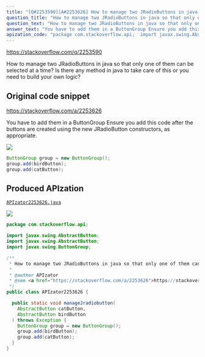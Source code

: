 ```yaml
---
title: "[Q#2253590][A#2253626] How to manage two JRadioButtons in java so that only one of them can be selected at a time"
question_title: "How to manage two JRadioButtons in java so that only one of them can be selected at a time"
question_text: "How to manage two JRadioButtons in java so that only one of them can be selected at a time? Is there any method in java to take care of this or you need to build your own logic?"
answer_text: "You have to add them in a ButtonGroup Ensure you add this code after the buttons are created using the new JRadioButton constructors, as appropriate."
apization_code: "package com.stackoverflow.api;  import javax.swing.AbstractButton; import javax.swing.AbstractButton; import javax.swing.ButtonGroup;  /**  * How to manage two JRadioButtons in java so that only one of them can be selected at a time  *  * @author APIzator  * @see <a href=\"https://stackoverflow.com/a/2253626\">https://stackoverflow.com/a/2253626</a>  */ public class APIzator2253626 {    public static void manageJradiobutton(     AbstractButton catButton,     AbstractButton birdButton   ) throws Exception {     ButtonGroup group = new ButtonGroup();     group.add(birdButton);     group.add(catButton);   } }"
---
```


https://stackoverflow.com/q/2253590

How to manage two JRadioButtons in java so that only one of them can be selected at a time? Is there any method in java to take care of this or you need to build your own logic?



## Original code snippet

https://stackoverflow.com/a/2253626

You have to add them in a ButtonGroup
Ensure you add this code after the buttons are created using the new JRadioButton constructors, as appropriate.

<div class="code-logo"><img src="/stackoverflow.png" /></div>

```java
ButtonGroup group = new ButtonGroup();
group.add(birdButton);
group.add(catButton);
```

## Produced APIzation

[`APIzator2253626.java`](https://github.com/pasqualesalza/apization-temp-data/raw/master/search/APIzator2253626.java)

<div class="code-logo"><img src="/apizator.png" /></div>

```java
package com.stackoverflow.api;

import javax.swing.AbstractButton;
import javax.swing.AbstractButton;
import javax.swing.ButtonGroup;

/**
 * How to manage two JRadioButtons in java so that only one of them can be selected at a time
 *
 * @author APIzator
 * @see <a href="https://stackoverflow.com/a/2253626">https://stackoverflow.com/a/2253626</a>
 */
public class APIzator2253626 {

  public static void manageJradiobutton(
    AbstractButton catButton,
    AbstractButton birdButton
  ) throws Exception {
    ButtonGroup group = new ButtonGroup();
    group.add(birdButton);
    group.add(catButton);
  }
}

```